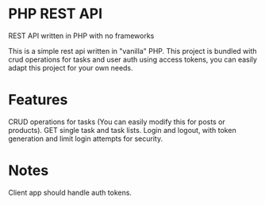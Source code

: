 # PHP REST API
REST API written in PHP with no frameworks

This is a simple rest api written in "vanilla" PHP.
This project is bundled with crud operations for tasks and user auth using access tokens, you can easily adapt this project for your own needs.


# Features
CRUD operations for tasks (You can easily modify this for posts or products).
GET single task and task lists.
Login and logout, with token generation and limit login attempts for security.

# Notes
Client app should handle auth tokens.
